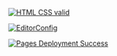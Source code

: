 [![HTML CSS valid](https://github.com/Yarster/grid_template/actions/workflows/HTML5Validator.yml/badge.svg)](https://github.com/Yarster/grid_template/actions/workflows/HTML5Validator.yml)

[![EditorConfig](https://github.com/Yarster/grid_template/actions/workflows/EditorConfig.yml/badge.svg)](https://github.com/Yarster/grid_template/actions/workflows/EditorConfig.yml)

[![Pages Deployment Success](https://github.com/Yarster/grid_template/actions/workflows/pages/pages-build-deployment/badge.svg)](https://github.com/Yarster/grid_template/actions/workflows/pages/pages-build-deployment)
